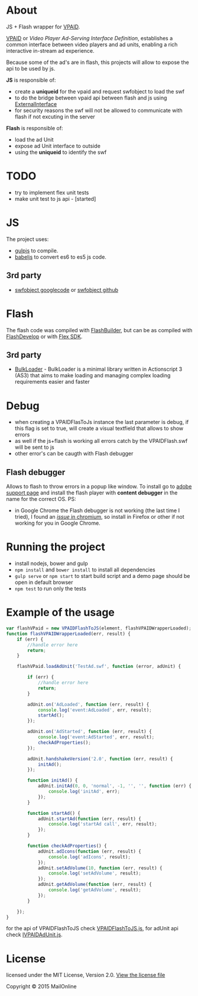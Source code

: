 About
===============
JS + Flash wrapper for [VPAID](http://www.iab.net/vpaid).

[VPAID](http://www.iab.net/vpaid) or *Video Player Ad-Serving Interface Definition*, establishes a common interface between video players and ad units, enabling a rich interactive in-stream ad experience.

Because some of the ad's are in flash, this projects will allow to expose the api to be used by js.

**JS** is responsible of:
  - create a **uniqueid** for the vpaid and request swfobject to load the swf
  - to do the bridge between vpaid api between flash and js using [ExternalInterface](http://help.adobe.com/en_US/FlashPlatform/reference/actionscript/3/flash/external/ExternalInterface.html)
  - for security reasons the swf will not be allowed to communicate with flash if not excuting in the server

**Flash** is responsible of:
  - load the ad Unit
  - expose ad Unit interface to outside
  - using the **uniqueid** to identify the swf

TODO
===============
  - try to implement flex unit tests
  - make unit test to js api - [started]

JS
==

The project uses:
  - [gulpjs](http://gulpjs.com/) to compile.
  - [babeljs](https://babeljs.io) to convert es6 to es5 js code.

3rd party
---------
  - [swfobject googlecode](https://code.google.com/p/swfobject/) or [swfobject github](https://github.com/swfobject/swfobject)

Flash
==============

The flash code was compiled with [FlashBuilder](http://www.adobe.com/uk/products/flash-builder.html), but can be as compiled with [FlashDevelop](http://www.flashdevelop.org/) or with [Flex SDK](http://www.adobe.com/devnet/flex/flex-sdk-download.html).

3rd party
---------
  - [BulkLoader](https://github.com/arthur-debert/BulkLoader) - BulkLoader is a minimal library written in Actionscript 3 (AS3) that aims to make loading and managing complex loading requirements easier and faster

Debug
=====
  - when creating a VPAIDFlasToJs instance the last parameter is debug, if this flag is set to true, will create a visual textfield that allows to show errors
  - as well if the js+flash is working all errors catch by the VPAIDFlash.swf will be sent to js
  - other error's can be caugth with Flash debugger

Flash debugger
--------------
Allows to flash to throw errors in a popup like window. To install go to [adobe support page](https://www.adobe.com/support/flashplayer/downloads.html) and install the flash player with **content debugger** in the name for the correct OS.
PS:
  - in Google Chrome the Flash debugger is not working (the last time I tried), I found an [*issue* in chromium](https://code.google.com/p/chromium/issues/detail?id=478056), so install in Firefox or other if not working for you in Google Chrome.

Running the project
===================

  - install nodejs, bower and gulp
  - `npm install` and `bower install` to install all dependencies
  - `gulp serve` or `npm start` to start build script and a demo page should be open in default browser
  - `npm test` to run only the tests

Example of the usage
==========================================

```javascript
var flashVPaid = new VPAIDFlashToJS(element, flashVPAIDWrapperLoaded);
function flashVPAIDWrapperLoaded(err, result) {
    if (err) {
        //handle error here
        return;
    }

    flashVPaid.loadAdUnit('TestAd.swf', function (error, adUnit) {

        if (err) {
            //handle error here
            return;
        }

        adUnit.on('AdLoaded', function (err, result) {
            console.log('event:AdLoaded', err, result);
            startAd();
        });

        adUnit.on('AdStarted', function (err, result) {
            console.log('event:AdStarted', err, result);
            checkAdProperties();
        });

        adUnit.handshakeVersion('2.0', function (err, result) {
            initAd();
        });

        function initAd() {
            adUnit.initAd(0, 0, 'normal', -1, '', '', function (err) {
                console.log('initAd', err);
            });
        }

        function startAd() {
            adUnit.startAd(function (err, result) {
                console.log('startAd call', err, result);
            });
        }

        function checkAdProperties() {
            adUnit.adIcons(function (err, result) {
                console.log('adIcons', result);
            });
            adUnit.setAdVolume(10, function (err, result) {
                console.log('setAdVolume', result);
            });
            adUnit.getAdVolume(function (err, result) {
                console.log('getAdVolume', result);
            });
        }

    });
}
```

for the api of VPAIDFlashToJS check [VPAIDFlashToJS.js](js/flashVPAID.js), for adUnit api check [IVPAIDAdUnit.js](js/IVPAIDAdUnit.js).

License
=======
licensed under the MIT License, Version 2.0. [View the license file](LICENSE.md)

Copyright &copy; 2015 MailOnline
